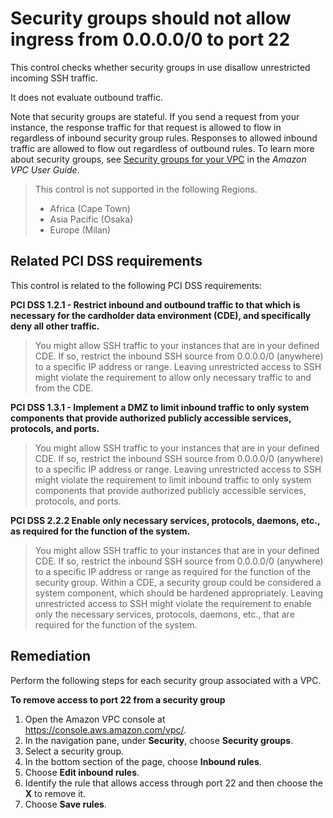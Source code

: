 # Security groups should not allow ingress from 0.0.0.0/0 to port 22

This control checks whether security groups in use disallow unrestricted incoming SSH traffic.

It does not evaluate outbound traffic.

Note that security groups are stateful. If you send a request from your instance, the response traffic for that request is allowed to flow in regardless of inbound security group rules. Responses to allowed inbound traffic are allowed to flow out regardless of outbound rules. To learn more about security groups, see [Security groups for your VPC](https://docs.aws.amazon.com/vpc/latest/userguide/VPC_SecurityGroups.html) in the _Amazon VPC User Guide_.

> This control is not supported in the following Regions.
>
> * Africa (Cape Town)
> * Asia Pacific (Osaka)
> * Europe (Milan)

## Related PCI DSS requirements

This control is related to the following PCI DSS requirements:

**PCI DSS 1.2.1 - Restrict inbound and outbound traffic to that which is necessary for the cardholder data environment (CDE), and specifically deny all other traffic.**

> You might allow SSH traffic to your instances that are in your defined CDE. If so, restrict the inbound SSH source from 0.0.0.0/0 (anywhere) to a specific IP address or range. Leaving unrestricted access to SSH might violate the requirement to allow only necessary traffic to and from the CDE.

**PCI DSS 1.3.1 - Implement a DMZ to limit inbound traffic to only system components that provide authorized publicly accessible services, protocols, and ports.**

> You might allow SSH traffic to your instances that are in your defined CDE. If so, restrict the inbound SSH source from 0.0.0.0/0 (anywhere) to a specific IP address or range. Leaving unrestricted access to SSH might violate the requirement to limit inbound traffic to only system components that provide authorized publicly accessible services, protocols, and ports.

**PCI DSS 2.2.2 Enable only necessary services, protocols, daemons, etc., as required for the function of the system.**

> You might allow SSH traffic to your instances that are in your defined CDE. If so, restrict the inbound SSH source from 0.0.0.0/0 (anywhere) to a specific IP address or range as required for the function of the security group. Within a CDE, a security group could be considered a system component, which should be hardened appropriately. Leaving unrestricted access to SSH might violate the requirement to enable only the necessary services, protocols, daemons, etc., that are required for the function of the system.

## Remediation

Perform the following steps for each security group associated with a VPC.

**To remove access to port 22 from a security group**

1. Open the Amazon VPC console at https://console.aws.amazon.com/vpc/.
2. In the navigation pane, under **Security**, choose **Security groups**.
3. Select a security group.
4. In the bottom section of the page, choose **Inbound rules**.
5. Choose **Edit inbound rules**.
6. Identify the rule that allows access through port 22 and then choose the **X** to remove it.
7. Choose **Save rules**.
